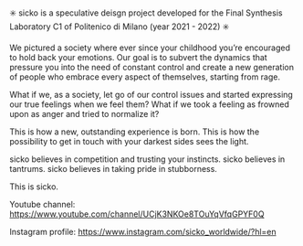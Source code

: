 ✳️ sicko is a speculative deisgn project developed for the Final Synthesis Laboratory C1 of Politenico di Milano (year 2021 - 2022) ✳️

We pictured a society where ever since your childhood you’re encouraged to hold back your emotions. 
Our goal is to subvert the dynamics that pressure you into the need of constant control and create a new generation of people who embrace every aspect of themselves, 
starting from rage.

 What if we, as a society, let go of our control issues and started expressing our true feelings when we feel them? 
 What if we took a feeling as frowned upon as anger and tried to normalize it? 

 This is how a new, outstanding experience is born. 
 This is how the possibility to get in touch with your darkest sides sees the light.
 
 sicko believes in competition and trusting your instincts. 
 sicko believes in tantrums. 
 sicko believes in taking pride in stubborness. 
 
 This is sicko.
 
 
 Youtube channel: https://www.youtube.com/channel/UCjK3NKOe8TOuYqVfqGPYF0Q
 
 Instagram profile: https://www.instagram.com/sicko_worldwide/?hl=en
    
    
